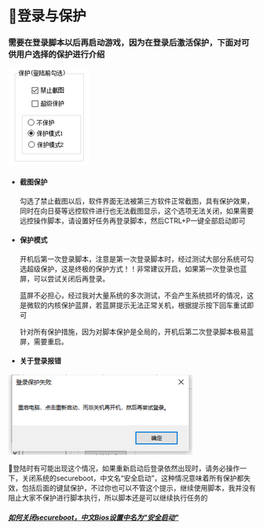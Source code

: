# 🔐登录与保护

### 需要在登录脚本以后再启动游戏，因为在登录后激活保护，下面对可供用户选择的保护进行介绍

![T](./图片\S.png)

* #### 截图保护

  勾选了禁止截图以后，软件界面无法被第三方软件正常截图，具有保护效果，同时在向日葵等远控软件进行也无法截图显示，这个选项无法关闭，如果需要远控操作脚本，请设置好任务再登录脚本，然后CTRL+P一键全部启动即可
  
* #### 保护模式

  开机后第一次登录脚本，注意是第一次登录脚本时，经过测试大部分系统可勾选超级保护，这是终极的保护方式！！非常建议开启，如果第一次登录也蓝屏，可以尝试关闭后再登录。
  
  
  
  蓝屏不必担心，经过我对大量系统的多次测试，不会产生系统损坏的情况，这是微软的内核保护蓝屏，若蓝屏提示无法正常关机，根据提示按下回车重试即可
  
  
  
  针对所有保护措施，因为对脚本保护是全局的，开机后第二次登录脚本极易蓝屏，需要重启。
  
* #### 关于登录报错

![KOpk](./图片\KOpk.png)

🌹登陆时有可能出现这个情况，如果重新启动后登录依然出现时，请务必操作一下，关闭系统的secureboot，中文名“安全启动”，这种情况意味着所有保护都失效，包括后面的键鼠保护，不过你也可以不管这个提示，继续使用脚本，我并没有阻止大家不保护进行脚本执行，所以脚本还是可以继续执行任务的

##### [如何关闭secureboot，中文Bios设置中名为"安全启动"](https://blog.csdn.net/xitongzhijianet/article/details/128037358)